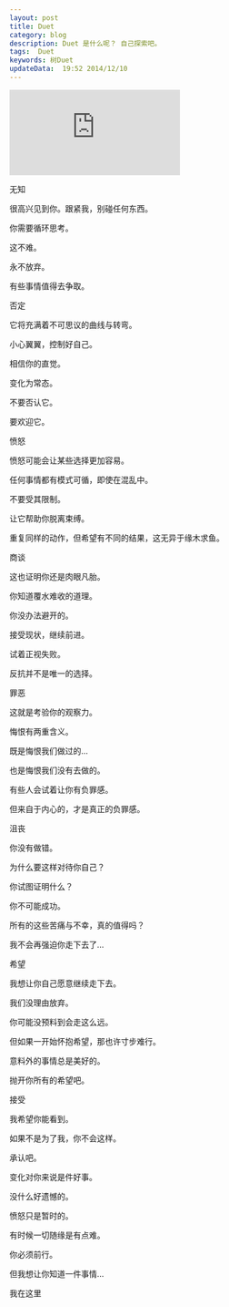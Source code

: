```yaml
---
layout: post
title: Duet
category: blog
description: Duet 是什么呢？ 自己探索吧。    
tags:  Duet
keywords: 树Duet
updateData:  19:52 2014/12/10
---
```


![cover][]


无知

很高兴见到你。跟紧我，别碰任何东西。

你需要循环思考。

这不难。

永不放弃。

有些事情值得去争取。

否定

它将充满着不可思议的曲线与转弯。

小心翼翼，控制好自己。

相信你的直觉。

变化为常态。

不要否认它。

要欢迎它。

愤怒

愤怒可能会让某些选择更加容易。

任何事情都有模式可循，即使在混乱中。

不要受其限制。

让它帮助你脱离束缚。

重复同样的动作，但希望有不同的结果，这无异于缘木求鱼。

商谈

这也证明你还是肉眼凡胎。

你知道覆水难收的道理。

你没办法避开的。

接受现状，继续前进。

试着正视失败。

反抗并不是唯一的选择。

罪恶

这就是考验你的观察力。

悔恨有两重含义。

既是悔恨我们做过的…

也是悔恨我们没有去做的。

有些人会试着让你有负罪感。

但来自于内心的，才是真正的负罪感。

沮丧

你没有做错。

为什么要这样对待你自己？

你试图证明什么？

你不可能成功。

所有的这些苦痛与不幸，真的值得吗？

我不会再强迫你走下去了…

希望

我想让你自己愿意继续走下去。

我们没理由放弃。

你可能没预料到会走这么远。

但如果一开始怀抱希望，那也许寸步难行。

意料外的事情总是美好的。

抛开你所有的希望吧。

接受

我希望你能看到。

如果不是为了我，你不会这样。

承认吧。

变化对你来说是件好事。

没什么好遗憾的。

愤怒只是暂时的。

有时候一切随缘是有点难。

你必须前行。

但我想让你知道一件事情…



我在这里



[cover]: http://tiankonguse.com/lab/cloudLink/baidupan.php?url=/1915453531/1421915409.jpg